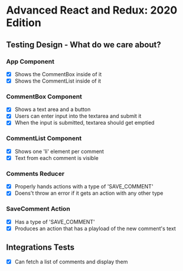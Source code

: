 # Advanced React and Redux: 2020 Edition

## Testing Design - What do we care about?

### App Component

- [x] Shows the CommentBox inside of it
- [x] Shows the CommentList inside of it

### CommentBox Component

- [x] Shows a text area and a button
- [x] Users can enter input into the textarea and submit it
- [x] When the input is submitted, textarea should get emptied

### CommentList Component

- [x] Shows one 'li' element per comment
- [x] Text from each comment is visible

### Comments Reducer

- [x] Properly hands actions with a type of 'SAVE_COMMENT'
- [x] Doens't throw an error if it gets an action with any other type

### SaveComment Action

- [x] Has a type of 'SAVE_COMMENT'
- [x] Produces an action that has a playload of the new comment's text

## Integrations Tests

- [x] Can fetch a list of comments and display them
